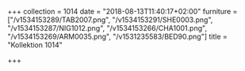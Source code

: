 +++
collection = 1014
date = "2018-08-13T11:40:17+02:00"
furniture = ["/v1534153289/TAB2007.png", "/v1534153291/SHE0003.png", "/v1534153287/NIG1012.png", "/v1534153266/CHA1001.png", "/v1534153269/ARM0035.png", "/v1531235583/BED90.png"]
title = "Kollektion 1014"

+++
